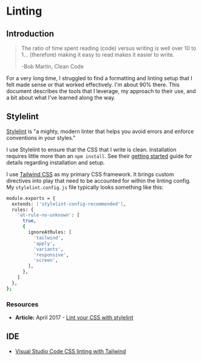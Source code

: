 # Linting

## Introduction

> The ratio of time spent reading (code) versus writing is well over 10 to 1... (therefore) making it easy to read makes it easier to write.
> 
> -Bob Martin, Clean Code

For a very long time, I struggled to find a formatting and linting setup that I felt made sense or that worked effectively. I'm about 90% there. This document describes the tools that I leverage, my approach to their use, and a bit about what I've learned along the way.

## Stylelint

[Stylelint](https://stylelint.io/) is "a mighty, modern linter that helps you avoid errors and enforce conventions in your styles."

I use Stylelint to ensure that the CSS that I write is clean. Installation requires little more than an `npm install`. See their [getting started](https://stylelint.io/user-guide/get-started) guide for details regarding installation and setup.

I use [Tailwind CSS](https://tailwindcss.com/) as my primary CSS framework. It brings custom directives into play that need to be accounted for within the linting config. My `stylelint.config.js` file typically looks something like this:

```bash
module.exports = {
  extends: ['stylelint-config-recommended'],
  rules: {
    'at-rule-no-unknown': [
      true,
      {
        ignoreAtRules: [
          'tailwind',
          'apply',
          'variants',
          'responsive',
          'screen',
        ],
      },
    ]
  },
};
```

### Resources

* **Article:** April 2017 - [Lint your CSS with stylelint](https://css-tricks.com/stylelint/)

## IDE

* [Visual Studio Code CSS linting with Tailwind](https://www.meidev.co/blog/visual-studio-code-css-linting-with-tailwind/)
